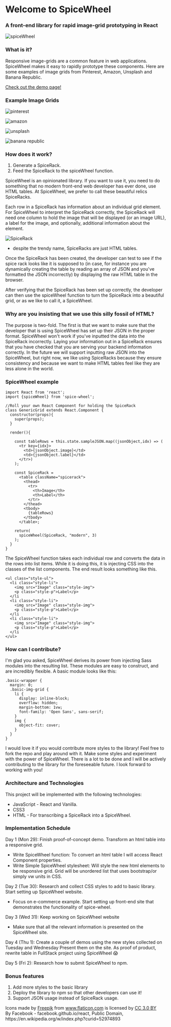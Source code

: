 # Welcome to SpiceWheel
### A front-end library for rapid image-grid prototyping in React
![spiceWheel](https://res.cloudinary.com/heab4q3lg/image/upload/h_600/v1496022931/spicewheel.jpg)

### What is it?

Responsive image-grids are a common feature in web applications. SpiceWheel makes it easy to rapidly prototype these components. Here are some examples of image grids from Pinterest, Amazon, Unsplash and Banana Republic.

[Check out the demo page!](https://lkrych.github.io/spicewheel/)

### Example Image Grids


![pinterest](https://res.cloudinary.com/heab4q3lg/image/upload/h_400/v1496024168/pinterest.png)


![amazon](https://res.cloudinary.com/heab4q3lg/image/upload/h_400/v1496024164/amazon.png)


![unsplash](https://res.cloudinary.com/heab4q3lg/image/upload/h_400/v1496024167/unsplash.png)


![banana republic](https://res.cloudinary.com/heab4q3lg/image/upload/h_400/v1496024167/br.png)

### How does it work?

1. Generate a SpiceRack.
2. Feed the SpiceRack to the spiceWheel function.

SpiceWheel is an opinionated library. If you want to use it, you need to do something that no modern front-end web developer has ever done, use HTML tables. At SpiceWheel, we prefer to call these beautiful relics SpiceRacks.

Each row in a SpiceRack has information about an individual grid element. For SpiceWheel to interpret the SpiceRack correctly, the SpiceRack will need one column to hold the image that will be displayed (or an image URL), a label for the image, and optionally, additional information about the element.

![SpiceRack](https://res.cloudinary.com/heab4q3lg/image/upload/v1496085498/spicerack.png)
* despite the trendy name, SpiceRacks are just HTML tables.

Once the SpiceRack has been created, the developer can test to see if the spice rack looks like it is supposed to (in case, for instance you are dynamically creating the table by reading an array of JSON and you've formatted the JSON incorrectly) by displaying the raw HTML table in the browser.

After verifying that the SpiceRack has been set up correctly, the developer can then use the spiceWheel function to turn the SpiceRack into a beautiful grid, or as we like to call it, a SpiceWheel.


### Why are you insisting that we use this silly fossil of HTML?

The purpose is two-fold. The first is that we want to make sure that the developer that is using SpiceWheel has set up their JSON in the proper format. SpiceWheel won't work if you've inputted the data into the SpiceRack incorrectly. Laying your information out in a SpiceRack ensures that you have checked that you are serving your backend information correctly. In the future we will support inputting raw JSON into the SpiceWheel, but right now, we like using SpiceRacks because they ensure consistency and because we want to make HTML tables feel like they are less alone in the world.

### SpiceWheel example

```
import React from 'react';
import {spiceWheel} from 'spice-wheel';

//Roll your own React Component for holding the SpiceRack
class GenericGrid extends React.Component {
  constructor(props){
    super(props);
  }

  render(){

    const tableRows = this.state.sampleJSON.map((jsonObject,idx) => (
      <tr key={idx}>
        <td>{jsonObject.image}</td>
        <td>{jsonObject.label}</td>
      </tr>)
    );

    const SpiceRack =
      <table className="spicerack">
        <thead>
          <tr>
            <th>Image</th>
            <th>Label</th>
          </tr>
        </thead>
        <tbody>
          {tableRows}
        </tbody>
      </table>;

    return(
      spiceWheel(SpiceRack, "modern", 3)
    );
  }
}

```
The SpiceWheel function takes each individual row and converts the data in the rows into list items. While it is doing this, it is injecting CSS into the classes of the list components.  The end result looks something like this.

```
<ul class="style-ul">
  <li class="style-li">
    <img src="Image" class="style-img">
    <p class="style-p">Label</p>
  </li
  <li class="style-li">
    <img src="Image" class="style-img">
    <p class="style-p">Label</p>
  </li
  <li class="style-li">
    <img src="Image" class="style-img">
    <p class="style-p">Label</p>
  </li
</ul>
```
### How can I contribute?

I'm glad you asked, SpiceWheel derives its power from injecting Sass modules into the resulting list. These modules are easy to construct, and are incredibly flexible. A basic module looks like this:

```
.basic-wrapper {
  margin: 0;
  .basic-img-grid {
    li {
      display: inline-block;
      overflow: hidden;
      margin-bottom: 1vw;
      font-family: 'Open Sans', sans-serif;
    }
    img {
      object-fit: cover;
    }
  }
}
```

I would love it if you would contribute more styles to the library! Feel free to fork the repo and play around with it. Make some styles and experiment with the power of SpiceWheel. There is a lot to be done and I will be actively contributing to the library for the foreseeable future. I look forward to working with you!

### Architecture and Technologies

This project will be implemented with the following technologies:
* JavaScript - React and Vanilla.
* CSS3
* HTML - For transcribing a SpiceRack into a SpiceWheel.

### Implementation Schedule

Day 1 (Mon 29): Finish proof-of-concept demo. Transform an html table into a responsive grid.
  * Write SpiceWheel function: To convert an html table I will access React Component properties.
  * Write Simple SpiceWheel stylesheet: Will style the new html elements to be responsive grid.  Grid will be unordered list that uses bootstrap/or simply vw units in CSS.

Day 2 (Tue 30): Research and collect CSS styles to add to basic library. Start setting up SpiceWheel website.
  * Focus on e-commerce example. Start setting up front-end site that demonstrates the functionality of spice-wheel.

Day 3 (Wed 31): Keep working on SpiceWheel website
  * Make sure that all the relevant information is presented on the SpiceWheel site.

Day 4 (Thu 1): Create a couple of demos using the new styles collected on Tuesday and Wednesday Present them on the site. As proof of product, rewrite table in FullStack project using SpiceWheel 😱

Day 5 (Fri 2): Research how to submit SpiceWheel to npm.

### Bonus features


1. Add more styles to the basic library
2. Deploy the library to npm so that other developers can use it!
3. Support JSON usage instead of SpiceRack usage.

<div>Icons made by <a href="http://www.freepik.com" title="Freepik">Freepik</a> from <a href="http://www.flaticon.com" title="Flaticon">www.flaticon.com</a> is licensed by <a href="http://creativecommons.org/licenses/by/3.0/" title="Creative Commons BY 3.0" target="_blank">CC 3.0 BY</a></div>
<div>By Facebook - facebook.github.io/react, Public Domain, https://en.wikipedia.org/w/index.php?curid=52974893</div>
